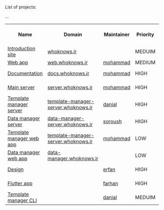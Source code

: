 List of projects:

<table>
  <tr>...
    <th> Name </th>
    <th> Domain </th>
    <th> Maintainer </th>
    <th> Priority </th>
    <th> Status </th>
    <th> Progress for Demo </th>
  </tr>
  
  <tr>
    <td> <a href="www.github.com/online6731/whoknows-intro-web"> Introduction site </a> </td>
    <td> <a href="www.whoknows.ir"> whoknows.ir </a> </td>
    <td>  </td>
    <td> MEDUIM </td>
    <td> NOT STARTED </td>
    <td> 0% </td>
    
  </tr>
  
  <tr>
    <td> <a href="www.github.com/online6731/whoknows-web"> Web app </a> </td>
    <td> <a href="www.web.whoknows.ir"> web.whoknows.ir </a> </td>
    <td> <a href="www.github.com/online6731"> mohammad </a> </td>
    <td> MEDIUM </td>
    <td> SUSPENDED </td>
    <td> 20% </td>
  </tr>
  
  <tr>
    <td> <a href="www.github.com/online6731/whoknows"> Documentation </a> </td>
    <td> <a href="www.docs.whoknows.ir"> docs.whoknows.ir </a> </td>
    <td> <a href="https://github.com/online6731"> mohammad </a> </td>
    <td> HIGH </td>
    <td> IN PROGRESS </td>
    <td> 30% </td>
  </tr>
   
  <tr>
    <td> <a href="www.github.com/online6731/whoknwos-server"> Main server </a> </td>
    <td> <a href="www.server.whoknows.ir"> server.whoknows.ir </a> </td>
    <td> <a href="https://github.com/online6731"> mohammad </a> </td>
    <td> HIGH </td>
    <td> IN PROGRESS </td>
    <td> 80% </td>
  </tr>
  
  <tr>
    <td> <a href="www.github.com/danialkeimasi/whoknows-template-manager"> Template manager server </a> </td>
    <td> <a href="www.template-manager-server.whoknows.ir"> template-manager-server.whoknows.ir </a> </td>
    <td> <a href="https://github.com/danialkeimasi"> danial </a> </td>
    <td> HIGH </td>
    <td> IN PROGRESS </td>
    <td> 80% </td>
  </tr>
  
  <tr>
    <td> <a href="www.github.com/soroush-mim/whoknows-data-manager"> Data manager server </a> </td>
    <td> <a href="www.data-manager-server.whoknows.ir"> data-manager-server.whoknows.ir </a> </td>
    <td> <a href="www.github.com/soroush-mim"> soroush </a> </td>
    <td> HIGH </td>
    <td> SUSPENDED </td>
    <td> 50% </td>
  </tr>
  
  <tr>
    <td> <a href="www.github.com/online6731/whoknows-template-manager-ui"> Template manager web app </a> </td>
    <td> <a href="www.template-manager-server.whoknows.ir"> template-manager-server.whoknows.ir </a> </td>
    <td> <a href="https://github.com/online6731"> mohammad </a> </td>
    <td> LOW </td>
    <td> IN PROGRESS </td>
    <td> 35% </td>
  </tr>
  
  <tr>
    <td> <a href=""> Data manager web app </a> </td>
    <td> <a href="www.data-manager.whoknows.ir"> data-manager.whoknows.ir </a> </td>
    <td>  </td>
    <td> LOW </td>
    <td> NOT STARTED </td>
    <td> 0% </td>
  </tr>
  
  <tr>
    <td> <a href="www.github.com/efi77/guessit-design"> Design </a> </td>
    <td>  </td>
    <td> <a href="www.github.com/efi77"> erfan </a> </td>
    <td> HIGH </td>
    <td> IN PROGRESS </td>
    <td> 70% </td>
  </tr>
  
  <tr>
    <td> <a href="www.github.com/farhansn/guessit-flutter"> Flutter app </a> </td>
    <td> </td>
    <td> <a href="www.github.com/farhansn"> farhan </a> </td>
    <td> HIGH </td>
    <td> IN PROGRESS </td>
    <td> 70% </td>
  </tr>
  
  <tr>
    <td> <a href="www.github.com/danialkeimasi/whoknows-cli"> Template manager CLI </a> </td>
    <td>  </td>
    <td> <a href="https://github.com/danialkeimasi"> danial </a> </td>
    <td> MEDUIM </td>
    <td> IN PROGRESS </td>
    <td> 90% </td>
  </tr>

</table>
